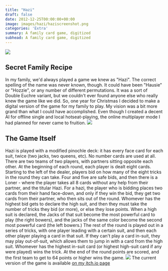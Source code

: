 ```yaml
---
title: "Hazi"
draft: false
date: 2012-12-25T00:00:00+00:00
image: images/hazi/haziscreenshot.png
categories: 'Extra'
summary: A family card game, digitized
subhead: A family card game, digitized
---
```

![](../../images/hazi/ingame.png)
## Secret Family Recipe
In my family, we'd always played a game we knew as "Hazi". The correct spelling of the name was never known, though. It could have been "Hausie" or "Hozzie", or any number of different permutations. It was a sort of Double Euchre variant, but we couldn't ever found anyone else who really knew the game like we did. So, one year for Christmas I decided to make a digital version of the game for my family to play. My vision was a bit more grand than what I could have accomplished. Even though I created a decent AI for offline single and local hotseat-playing, the online multiplayer mode I had planned for never came to fruition.
![](../../images/hazi/doingahazi.png)
## The Game Itself
Hazi is played with a modified pinochle deck: it has every face card for each suit, twice (two jacks, two queens, etc). No number cards are used at all. There are two teams of two players, with partners sitting opposite each other. At the beginning of each round, each player is dealt eight cards. Starting to the left of the dealer, players bid on how many of the eight tricks in the round they can take. Four and five are safe bids, and then there is a Loner - where the player takes all 8 cards without any help from their partner, and the titular Hazi. For a hazi, the player who is bidding places two cards from their hand face-down, and only if they win the bid, they get two cards from their partner, who then sits out of the round. Whomever has the highest bid gets to declare the high suit, and then they must take the number of tricks they bid (or more), or else they lose points. When a high suit is declared, the Jacks of that suit become the most powerful card to play (the right bowers), and the jacks of the same color become the second most powerful card (the left bowers.) The rest of the round is played out in a series of tricks, with one player leading with a certain suit, and then each other player playing a card in that suit. If they can't play a card in-suit, they may play out-of-suit, which allows them to jump in with a card from the high suit. Whomever has the highest in-suit card (or highest high-suit card if any were played) wins the trick. At the end of the round points are scored, and the first team to get to 64 points or higher wins the game.
![](../../images/hazi/haziscreenshot.png)
The current version of the game is available [on my itch.io page](https://realtalk.itch.io/hazi)